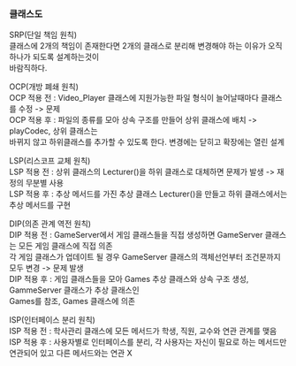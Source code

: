 ### 클래스도
  
SRP(단일 책임 원칙)   
클래스에 2개의 책임이 존재한다면 2개의 클래스로 분리해 변경해야 하는 이유가 오직 하나가 되도록 설계하는것이  
바람직하다.  
  
OCP(개방 폐쇄 원칙)  
OCP 적용 전 : Video_Player 클래스에 지원가능한 파일 형식이 늘어날때마다 클래스를 수정 -> 문제  
OCP 적용 후 : 파일의 종류를 모아 상속 구조를 만들어 상위 클래스에 배치 -> playCodec, 상위 클래스는  
바뀌지 않고 하위클래스를 추가할 수 있도록 한다. 변경에는 닫히고 확장에는 열린 설계  
  
LSP(리스코프 교체 원칙)  
LSP 적용 전 : 상위 클래스의 Lecturer()을 하위 클래스로 대체하면 문제가 발생 -> 재정의 무분별 사용  
LSP 적용 후 : 추상 메서드를 가진 추상 클래스 Lecturer()을 만들고 하위 클래스에서는 추상 메서드를 구현  
  
DIP(의존 관계 역전 원칙)  
DIP 적용 전 : GameServer에서 게임 클래스들을 직접 생성하면 GameServer 클래스는 모든 게임 클래스에 직접 의존  
각 게임 클래스가 업데이트 될 경우 GameServer 클래스의 객체선언부터 조건문까지 모두 변경 -> 문제 발생  
DIP 적용 후 : 게임 클래스들을 모아 Games 추상 클래스와 상속 구조 생성, GammeServer 클래스가 추상 클래스인  
Games를 참조, Games 클래스에 의존  
  
ISP(인터페이스 분리 원칙)  
ISP 적용 전 : 학사관리 클래스에 모든 메서드가 학생, 직원, 교수와 연관 관계를 맺음  
ISP 적용 후 : 사용자별로 인터페이스를 분리, 각 사용자는 자신이 필요로 하는 메서드만 연관되어 있고 다른 메서드와는 연관 X  

